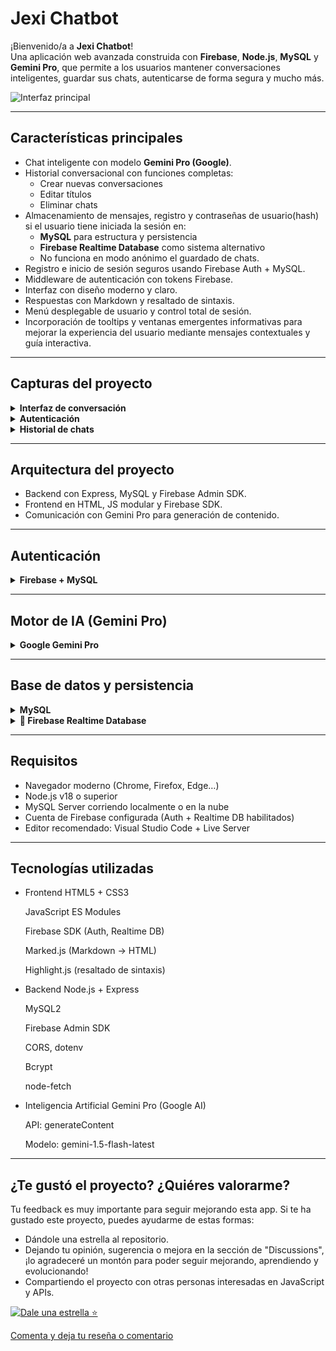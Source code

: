 # Jexi Chatbot

¡Bienvenido/a a **Jexi Chatbot**!  
Una aplicación web avanzada construida con **Firebase**, **Node.js**, **MySQL** y **Gemini Pro**, que permite a los usuarios mantener conversaciones inteligentes, guardar sus chats, autenticarse de forma segura y mucho más.

![Interfaz principal](assets/chat_ui.png)

---

## Características principales

- Chat inteligente con modelo **Gemini Pro (Google)**.
- Historial conversacional con funciones completas:
  - Crear nuevas conversaciones
  - Editar títulos
  - Eliminar chats
- Almacenamiento de mensajes, registro y contraseñas de usuario(hash) si el usuario tiene iniciada la sesión en:
  - **MySQL** para estructura y persistencia
  - **Firebase Realtime Database** como sistema alternativo
  - No funciona en modo anónimo el guardado de chats.
- Registro e inicio de sesión seguros usando Firebase Auth + MySQL.
- Middleware de autenticación con tokens Firebase.
- Interfaz con diseño moderno y claro.
- Respuestas con Markdown y resaltado de sintaxis.
- Menú desplegable de usuario y control total de sesión.
- Incorporación de tooltips y ventanas emergentes informativas para mejorar la experiencia del usuario mediante mensajes contextuales y guía interactiva.

---

## Capturas del proyecto

<details>
<summary><strong>Interfaz de conversación</strong></summary>

![Modo anónimo](assets/chatanonimo.PNG.png)
![Modo usuario logeado](assets/chatlogeado.png)

![Menú plegado](assets/menuplegado.png)

</details>

<details>
<summary><strong>Autenticación</strong></summary>

![Login](assets/iniciosesion.png)  
![Registro](assets/registro.png)

</details>

<details>
<summary><strong>Historial de chats</strong></summary>

![Historial](assets/historial.png)

</details>

---

## Arquitectura del proyecto

- Backend con Express, MySQL y Firebase Admin SDK.
- Frontend en HTML, JS modular y Firebase SDK.
- Comunicación con Gemini Pro para generación de contenido.

---

## Autenticación

<details>
<summary><strong>Firebase + MySQL</strong></summary>

- Registro en Firebase y base de datos MySQL de forma sincronizada.
- Inicio de sesión doblemente verificado.
- Middleware `verifyToken` para proteger rutas backend.
- Datos del usuario almacenados también en Firebase Realtime Database (`/users/{uid}`).
</details>

---

## Motor de IA (Gemini Pro)

<details>
<summary><strong>Google Gemini Pro</strong></summary>

- Se utiliza la API `generateContent` con clave de acceso (`API_KEY`).
- Se conserva el contexto conversacional usando el historial (`chatHistory`).
- Las respuestas se convierten a HTML desde Markdown.
- Estructura enriquecida: títulos, listas, código formateado.

</details>

---

## Base de datos y persistencia

<details>
<summary><strong>MySQL</strong></summary>

- Tablas:
  - `usuarios`: credenciales y perfil
  - `conversaciones`: historial por usuario
  - `mensajes`: contenido del chat con tipo (`user`, `bot`)
- Guardado ordenado y estructurado.
- CRUD completo para conversaciones (crear, leer, actualizar, borrar).

</details>

<details>
<summary><strong>📡 Firebase Realtime Database</strong></summary>

- Alternativa de guardado por UID en la rama `/conversaciones/`.
- Datos del usuario accesibles y configurables desde `/users/`.
- Guarda cada mensaje con fecha y contenido.

</details>

---

## Requisitos

- Navegador moderno (Chrome, Firefox, Edge…)
- Node.js v18 o superior
- MySQL Server corriendo localmente o en la nube
- Cuenta de Firebase configurada (Auth + Realtime DB habilitados)
- Editor recomendado: Visual Studio Code + Live Server

---

## Tecnologías utilizadas

- Frontend
    HTML5 + CSS3

    JavaScript ES Modules

    Firebase SDK (Auth, Realtime DB)

    Marked.js (Markdown → HTML)

    Highlight.js (resaltado de sintaxis)

- Backend
    Node.js + Express

    MySQL2

    Firebase Admin SDK

    CORS, dotenv

    Bcrypt

    node-fetch

- Inteligencia Artificial
    Gemini Pro (Google AI)

    API: generateContent

    Modelo: gemini-1.5-flash-latest

---

## ¿Te gustó el proyecto? ¿Quiéres valorarme?

Tu feedback es muy importante para seguir mejorando esta app.
Si te ha gustado este proyecto, puedes ayudarme de estas formas:

* Dándole una estrella al repositorio.  
* Dejando tu opinión, sugerencia o mejora en la sección de "Discussions", ¡lo agradeceré un montón para poder seguir mejorando, aprendiendo y evolucionando!
* Compartiendo el proyecto con otras personas interesadas en JavaScript y APIs.

[![Dale una estrella ⭐](https://img.shields.io/github/stars/AngelFeriaGarcia/AppChatBot?style=social)](https://github.com/AngelFeriaGarcia/AppChatBot/stargazers)

[Comenta y deja tu reseña o comentario](https://github.com/AngelFeriaGarcia/AppChatBot/discussions)





